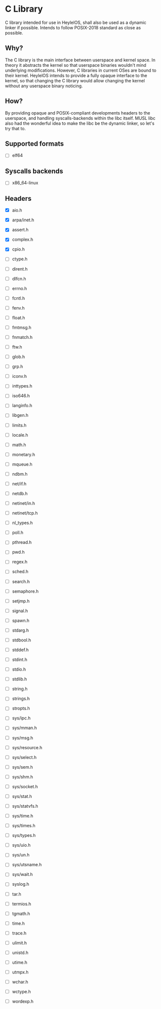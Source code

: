 # C Library

C library intended for use in HeylelOS, shall also be used as a dynamic linker if possible. Intends to follow POSIX-2018 standard as close as possible.

## Why?

The C library is the main interface between userspace and kernel space. In theory it abstracts the kernel so that userspace binaries wouldn't mind
underlying modifications. However, C libraries in current OSes are bound to their kernel. HeylelOS intends to provide a fully opaque interface to the kernel,
so that changing the C library would allow changing the kernel without any userspace binary noticing.

## How?

By providing opaque and POSIX-compliant developments headers to the userspace, and handling syscalls-backends within the libc itself.
MUSL libc also had the wonderful idea to make the libc be the dynamic linker, so let's try that to.

## Supported formats

- [ ] elf64

## Syscalls backends

- [ ] x86\_64-linux

## Headers

- [x] aio.h
- [x] arpa/inet.h
- [x] assert.h
- [x] complex.h
- [x] cpio.h
- [ ] ctype.h
- [ ] dirent.h
- [ ] dlfcn.h
- [ ] errno.h
- [ ] fcntl.h
- [ ] fenv.h
- [ ] float.h
- [ ] fmtmsg.h
- [ ] fnmatch.h
- [ ] ftw.h
- [ ] glob.h
- [ ] grp.h
- [ ] iconv.h
- [ ] inttypes.h
- [ ] iso646.h
- [ ] langinfo.h
- [ ] libgen.h
- [ ] limits.h
- [ ] locale.h
- [ ] math.h
- [ ] monetary.h
- [ ] mqueue.h
- [ ] ndbm.h
- [ ] net/if.h
- [ ] netdb.h
- [ ] netinet/in.h
- [ ] netinet/tcp.h
- [ ] nl\_types.h
- [ ] poll.h
- [ ] pthread.h
- [ ] pwd.h
- [ ] regex.h
- [ ] sched.h
- [ ] search.h
- [ ] semaphore.h
- [ ] setjmp.h
- [ ] signal.h
- [ ] spawn.h
- [ ] stdarg.h
- [ ] stdbool.h
- [ ] stddef.h
- [ ] stdint.h
- [ ] stdio.h
- [ ] stdlib.h
- [ ] string.h
- [ ] strings.h
- [ ] stropts.h
- [ ] sys/ipc.h
- [ ] sys/mman.h
- [ ] sys/msg.h
- [ ] sys/resource.h
- [ ] sys/select.h
- [ ] sys/sem.h
- [ ] sys/shm.h
- [ ] sys/socket.h
- [ ] sys/stat.h
- [ ] sys/statvfs.h
- [ ] sys/time.h
- [ ] sys/times.h
- [ ] sys/types.h
- [ ] sys/uio.h
- [ ] sys/un.h
- [ ] sys/utsname.h
- [ ] sys/wait.h
- [ ] syslog.h
- [ ] tar.h
- [ ] termios.h
- [ ] tgmath.h
- [ ] time.h
- [ ] trace.h
- [ ] ulimit.h
- [ ] unistd.h
- [ ] utime.h
- [ ] utmpx.h
- [ ] wchar.h
- [ ] wctype.h
- [ ] wordexp.h

